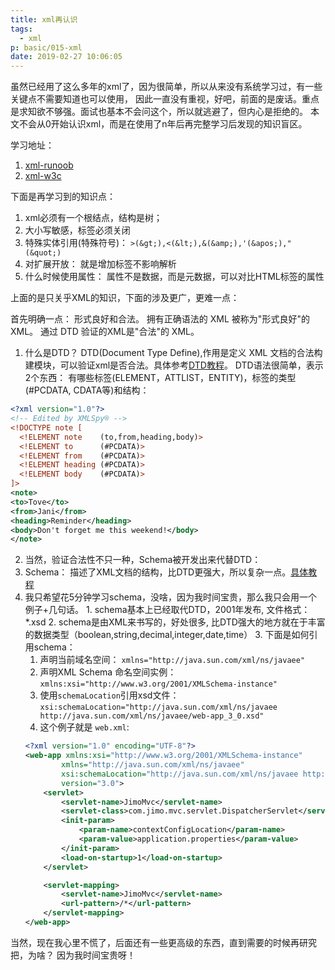 ```yaml
---
title: xml再认识
tags:
  - xml
p: basic/015-xml
date: 2019-02-27 10:06:05
---
```


虽然已经用了这么多年的xml了，因为很简单，所以从来没有系统学习过，有一些关键点不需要知道也可以使用，
因此一直没有重视，好吧，前面的是废话。重点是求知欲不够强。面试也基本不会问这个，所以就逃避了，但内心是拒绝的。
本文不会从0开始认识xml，而是在使用了n年后再完整学习后发现的知识盲区。

学习地址：
1. [xml-runoob](http://www.runoob.com/xml/xml-tutorial.html)
2. [xml-w3c](http://www.w3school.com.cn/x.asp)

下面是再学习到的知识点：

1. xml必须有一个根结点，结构是树；
2. 大小写敏感，标签必须关闭
3. 特殊实体引用(特殊符号)： `>(&gt;),<(&lt;),&(&amp;),'(&apos;),"(&quot;)`
4. 对扩展开放： 就是增加标签不影响解析
5. 什么时候使用属性： 属性不是数据，而是元数据，可以对比HTML标签的属性

上面的是只关乎XML的知识，下面的涉及更广，更难一点：

首先明确一点： 形式良好和合法。
拥有正确语法的 XML 被称为"形式良好"的 XML。
通过 DTD 验证的XML是"合法"的 XML。

1. 什么是DTD？
  DTD(Document Type Define),作用是定义 XML 文档的合法构建模块，可以验证xml是否合法。具体参考[DTD教程](http://www.runoob.com/dtd/dtd-tutorial.html)。
  DTD语法很简单，表示2个东西： 有哪些标签(ELEMENT，ATTLIST，ENTITY)，标签的类型(#PCDATA, CDATA等)和结构：
  ```xml
  <?xml version="1.0"?>
  <!-- Edited by XMLSpy® -->
  <!DOCTYPE note [
    <!ELEMENT note    (to,from,heading,body)>
    <!ELEMENT to      (#PCDATA)>
    <!ELEMENT from    (#PCDATA)>
    <!ELEMENT heading (#PCDATA)>
    <!ELEMENT body    (#PCDATA)>
  ]>
  <note>
  <to>Tove</to>
  <from>Jani</from>
  <heading>Reminder</heading>
  <body>Don't forget me this weekend!</body>
  </note> 
  ```
2. 当然，验证合法性不只一种，Schema被开发出来代替DTD：
  1. Schema： 描述了XML文档的结构，比DTD更强大，所以复杂一点。[具体教程](http://www.runoob.com/schema/schema-tutorial.html)
  2. 我只希望花5分钟学习schema，没啥，因为我时间宝贵，那么我只会用一个例子+几句话。
    1. schema基本上已经取代DTD，2001年发布, 文件格式： *.xsd
    2. schema是由XML来书写的，好处很多, 比DTD强大的地方就在于丰富的数据类型（boolean,string,decimal,integer,date,time）
    3. 下面是如何引用schema：
        1. 声明当前域名空间： `xmlns="http://java.sun.com/xml/ns/javaee"`
        2. 声明XML Schema 命名空间实例： `xmlns:xsi="http://www.w3.org/2001/XMLSchema-instance"`
        3. 使用`schemaLocation`引用xsd文件： `xsi:schemaLocation="http://java.sun.com/xml/ns/javaee http://java.sun.com/xml/ns/javaee/web-app_3_0.xsd"`
        4. 这个例子就是 `web.xml`:
        ```xml
        <?xml version="1.0" encoding="UTF-8"?>
        <web-app xmlns:xsi="http://www.w3.org/2001/XMLSchema-instance"
                xmlns="http://java.sun.com/xml/ns/javaee"
                xsi:schemaLocation="http://java.sun.com/xml/ns/javaee http://java.sun.com/xml/ns/javaee/web-app_3_0.xsd"
                version="3.0">
            <servlet>
                <servlet-name>JimoMvc</servlet-name>
                <servlet-class>com.jimo.mvc.servlet.DispatcherServlet</servlet-class>
                <init-param>
                    <param-name>contextConfigLocation</param-name>
                    <param-value>application.properties</param-value>
                </init-param>
                <load-on-startup>1</load-on-startup>
            </servlet>

            <servlet-mapping>
                <servlet-name>JimoMvc</servlet-name>
                <url-pattern>/*</url-pattern>
            </servlet-mapping>
        </web-app>
        ```

当然，现在我心里不慌了，后面还有一些更高级的东西，直到需要的时候再研究把，为啥？ 因为我时间宝贵呀！

